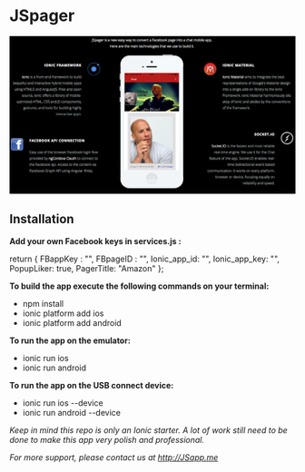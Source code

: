 # JSpager

![alt text](JSpager_tools.png "JSpager tools")

## Installation

**Add your own Facebook keys in services.js :**

 return {
   FBappKey : "",
   FBpageID : "",
   Ionic_app_id: "",
   Ionic_app_key: "",
   PopupLiker: true,
   PagerTitle: "Amazon"
 };

**To build the app execute the following commands on your terminal:**

- npm install
- ionic platform add ios
- ionic platform add android

**To run the app on the emulator:**

- ionic run ios
- ionic run android

**To run the app on the USB connect device:**

- ionic run ios --device
- ionic run android --device

*Keep in mind this repo is only an Ionic starter. A lot of work still need to be done to make this app very polish and professional.*

*For more support, please contact us at http://JSapp.me*
